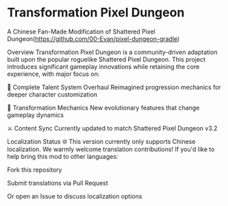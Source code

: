 # Transformation Pixel Dungeon
A Chinese Fan-Made Modification of Shattered Pixel Dungeon(https://github.com/00-Evan/pixel-dungeon-gradle)

Overview
Transformation Pixel Dungeon is a community-driven adaptation built upon the popular roguelike Shattered Pixel Dungeon. This project introduces significant gameplay innovations while retaining the core experience, with major focus on:

🧬 Complete Talent System Overhaul
Reimagined progression mechanics for deeper character customization

🦋 Transformation Mechanics
New evolutionary features that change gameplay dynamics

⚔️ Content Sync
Currently updated to match Shattered Pixel Dungeon v3.2

Localization Status
🌐 This version currently only supports Chinese localization. We warmly welcome translation contributions! If you'd like to help bring this mod to other languages:

Fork this repository

Submit translations via Pull Request

Or open an Issue to discuss localization options